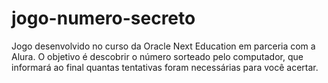 # jogo-numero-secreto
Jogo desenvolvido no curso da Oracle Next Education em parceria com a Alura. O objetivo é descobrir o número sorteado pelo computador, que informará ao final quantas tentativas foram necessárias para você acertar.
